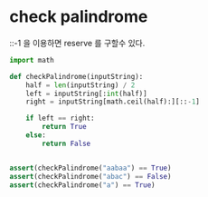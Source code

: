 # check palindrome
::-1 을 이용하면 reserve 를 구할수 있다.

```python
import math

def checkPalindrome(inputString):
    half = len(inputString) / 2
    left = inputString[:int(half)]
    right = inputString[math.ceil(half):][::-1]

    if left == right:
        return True
    else:
        return False


assert(checkPalindrome("aabaa") == True)
assert(checkPalindrome("abac") == False)
assert(checkPalindrome("a") == True)
```